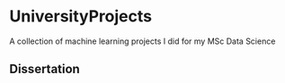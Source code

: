 # UniversityProjects
A collection of machine learning projects I did for my MSc Data Science

## Dissertation

